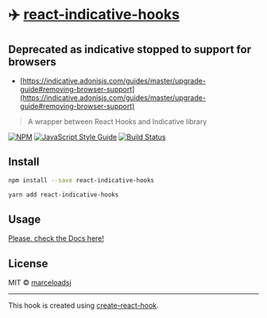 # ✈️ [react-indicative-hooks](https://marceloadsj.github.io/react-indicative-hooks/)

## Deprecated as indicative stopped to support for browsers
- [https://indicative.adonisjs.com/guides/master/upgrade-guide#removing-browser-support](https://indicative.adonisjs.com/guides/master/upgrade-guide#removing-browser-support)

> A wrapper between React Hooks and Indicative library

[![NPM](https://img.shields.io/npm/v/react-indicative-hooks.svg)](https://www.npmjs.com/package/react-indicative-hooks)
[![JavaScript Style Guide](https://img.shields.io/badge/code_style-standard-brightgreen.svg)](https://standardjs.com)
[![Build Status](https://travis-ci.org/marceloadsj/react-indicative-hooks.svg?branch=master)](https://travis-ci.org/marceloadsj/react-indicative-hooks)

## Install

```bash
npm install --save react-indicative-hooks
```

```bash
yarn add react-indicative-hooks
```

## Usage

[Please, check the Docs here!](https://marceloadsj.github.io/react-indicative-hooks/)

## License

MIT © [marceloadsj](https://github.com/marceloadsj)

---

This hook is created using [create-react-hook](https://github.com/hermanya/create-react-hook).
